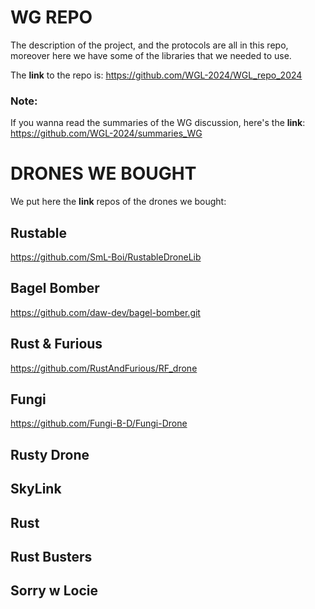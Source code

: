 # WG REPO
The description of the project, and the protocols are all in this repo, moreover here we have some of the libraries that we needed to use.

The **link** to the repo is: https://github.com/WGL-2024/WGL_repo_2024

### Note: 
If you wanna read the summaries of the WG discussion, here's the **link**: https://github.com/WGL-2024/summaries_WG
# DRONES WE BOUGHT
We put here the **link** repos of the drones we bought:

## Rustable
https://github.com/SmL-Boi/RustableDroneLib
## Bagel Bomber
https://github.com/daw-dev/bagel-bomber.git
## Rust & Furious
https://github.com/RustAndFurious/RF_drone
## Fungi
https://github.com/Fungi-B-D/Fungi-Drone
## Rusty Drone
## SkyLink
## Rust
## Rust Busters
## Sorry w Locie

